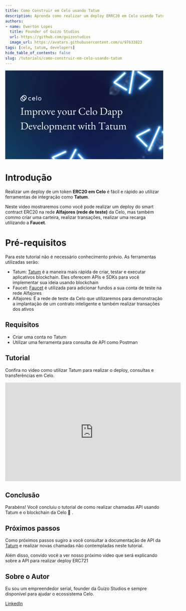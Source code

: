 ```yaml
---
title: Como Construir em Celo usando Tatum
description: Aprenda como realizar um deploy ERRC20 em Celo usando Tatum
authors:
- name: Ewerton Lopes
  title: Founder of Guizo Studios
  url: https://github.com/guizostudios
  image_url: https://avatars.githubusercontent.com/u/97633823
tags: [celo, tatum, developers]
hide_table_of_contents: false
slug: /tutorials/como-construir-em-celo-usando-tatum
---
```


![header](../../src/data-tutorials/showcase/beginner/como-construir-em-celo-usando-tatum.png)

# Introdução

Realizar um deploy de um token **ERC20 em Celo** é fácil e rápido ao utilizar ferramentas de integração como **Tatum**.

Neste video mostraremos como você pode realizar um deploy do smart contract ERC20 na rede **Alfajores (rede de teste)** da Celo, mas também commo criar uma carteira, realizar transações, realizar uma recarga utilizando a **Faucet**.

# Pré-requisitos

Para este tutorial não é necessário conhecimento prévio. As ferramentas utilizadas serão:

- Tatum: [Tatum](https://tatum.io/) é a maneira mais rápida de criar, testar e executar aplicativos blockchain. Eles oferecem APIs e SDKs para você implementar sua ideia usando blockchain
- Faucet: [Faucet](https://faucet.celo.org) é utilizada para adicionar fundos a sua conta de teste na rede Alfajores
- Alfajores: É a rede de teste da Celo que utilizaremos para demonstração a implantação de um contrato inteligente e também realizar transações dos ativos

## Requisitos

- Criar uma conta no Tatum
- Utilizar uma ferramenta para consulta de API como Postman

## Tutorial

Confira no video como utilizar Tatum para realizar o deploy, consultas e transferências em Celo.

<iframe width="560" height="315" src="https://www.youtube.com/embed/XXDWaloLmvs" title="YouTube video player" frameborder="0" allow="accelerometer; autoplay; clipboard-write; encrypted-media; gyroscope; picture-in-picture; web-share" allowfullscreen></iframe>

## Conclusão

Parabéns! Você concluiu o tutorial de como realizar chamadas API usando Tatum e o blockchain da Celo 🎉 .

## Próximos passos

Como próximos passos sugiro a você consultar a documentação de API da [Tatum](https://apidoc.tatum.io/) e realizar novas chamadas não contempladas neste tutorial.

Além disso, convido você a ver nosso próximo video que será explicando sobre a API para realizar deploy ERC721

## Sobre o Autor

Eu sou um empreendedor serial, founder da Guizo Studios e sempre disponível para ajudar o ecossistema Celo.

[LinkedIn](https://www.linkedin.com/in/ewertonlopes/)
